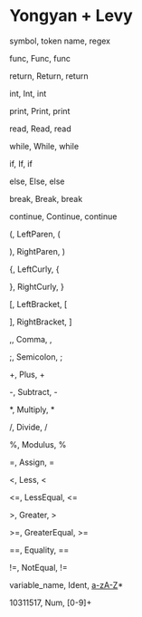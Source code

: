 # Yongyan + Levy

symbol, token name, regex

func, Func, func

return, Return, return

int, Int, int

print, Print, print

read, Read, read

while, While, while

if, If, if

else, Else, else

break, Break, break

continue, Continue, continue

(, LeftParen, (

), RightParen, )

{, LeftCurly, {

}, RightCurly, }

[, LeftBracket, [

], RightBracket, ]

,, Comma, ,

;, Semicolon, ;

+, Plus, +

-, Subtract, -

*, Multiply, *

/, Divide, /

%, Modulus, %

=, Assign, =

<, Less, <

<=, LessEqual, <=

\>, Greater, >


\>=, GreaterEqual, >=

==, Equality, ==

!=, NotEqual, !=

variable_name, Ident, [a-zA-Z]([a-zA-Z]|[0-9]|_)*

10311517, Num, [0-9]+
